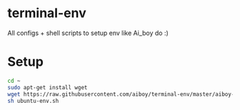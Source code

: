 terminal-env
============

All configs + shell scripts to setup env like Ai_boy do :)

Setup
============
```bash
cd ~
sudo apt-get install wget
wget https://raw.githubusercontent.com/aiboy/terminal-env/master/aiboy-terminal-env.sh
sh ubuntu-env.sh
